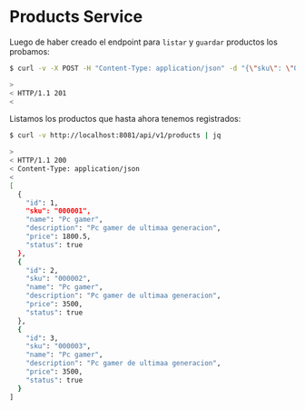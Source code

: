 # Products Service

Luego de haber creado el endpoint para `listar` y `guardar` productos los probamos:

````bash
$ curl -v -X POST -H "Content-Type: application/json" -d "{\"sku\": \"000003\", \"name\": \"Pc gamer\", \"description\": \"Pc gamer de ultimaa generacion\", \"price\": 3500, \"status\": true}" http://localhost:8081/api/v1/products | jq

>
< HTTP/1.1 201
<
````

Listamos los productos que hasta ahora tenemos registrados:

````bash
$ curl -v http://localhost:8081/api/v1/products | jq

>
< HTTP/1.1 200
< Content-Type: application/json
<
[
  {
    "id": 1,
    "sku": "000001",
    "name": "Pc gamer",
    "description": "Pc gamer de ultimaa generacion",
    "price": 1800.5,
    "status": true
  },
  {
    "id": 2,
    "sku": "000002",
    "name": "Pc gamer",
    "description": "Pc gamer de ultimaa generacion",
    "price": 3500,
    "status": true
  },
  {
    "id": 3,
    "sku": "000003",
    "name": "Pc gamer",
    "description": "Pc gamer de ultimaa generacion",
    "price": 3500,
    "status": true
  }
]
````
